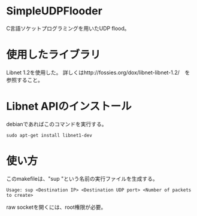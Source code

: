 SimpleUDPFlooder
================

C言語ソケットプログラミングを用いたUDP flood。

使用したライブラリ
==================

Libnet 1.2を使用した。 
詳しくはhttp://fossies.org/dox/libnet-libnet-1.2/　を参照すること。

Libnet APIのインストール
=====================

debianであればこのコマンドを実行する。
```
sudo apt-get install libnet1-dev
```

使い方
===========

このmakefileは、"sup "という名前の実行ファイルを生成する。
```
Usage: sup <Destination IP> <Destination UDP port> <Number of packets to create>
```
raw socketを開くには、root権限が必要。
